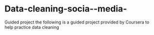 # Data-cleaning-socia--media-
Guided project 
the following is a guided project provided by Coursera to help practice data cleaning 
